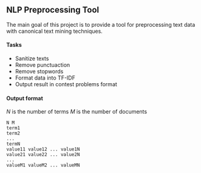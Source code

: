 ## NLP Preprocessing Tool 


The main goal of this project is to provide a tool for preprocessing text data with canonical text mining techniques.

#### Tasks

* Sanitize texts
* Remove punctuaction
* Remove stopwords
* Format data into TF-IDF
* Output result in contest problems format


#### Output format

*N* is the number of terms 
*M* is the number of documents


    N M
    term1
    term2
    ...
    termN
    value11 value12 ... value1N
    value21 value22 ... value2N
    ...
    valueM1 valueM2 ... valueMN
